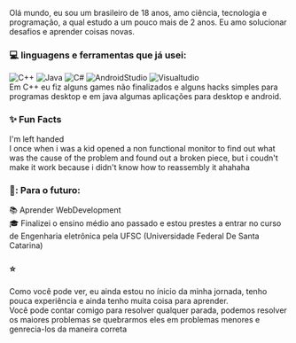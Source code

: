 
Olá mundo, eu sou um brasileiro de 18 anos, amo ciência, tecnologia e programação, a qual estudo a um pouco mais de 2 anos.
Eu amo solucionar desafios e aprender coisas novas.

### 💻  linguagens e ferramentas que já usei:  
![C++](https://img.shields.io/badge/-C++-000000?style=flat&logo=c%2B%2B)
![Java](https://img.shields.io/badge/-Java-000000?style=flat&logo=java)
![C#](https://img.shields.io/badge/c%23-000000?style=flat&logo=C-Sharp)
![AndroidStudio](https://img.shields.io/badge/AndroidStudio-000000?style=flat&logo=Android-Studio)
![Visualtudio](https://img.shields.io/badge/VisualStudio-000000?style=flat&logo=Visual-Studio)  
Em C++ eu fiz alguns games não finalizados e alguns hacks simples para programas desktop e em java algumas aplicações para desktop e android.
### :sparkles: Fun Facts  
I'm left handed  
I once when i was a kid opened a non functional monitor to find out what was the cause of the problem and found out a broken piece, but i coudn't make it work because i didn't know how to reassembly it ahahaha  
### :calendar:: Para o futuro:  
:books: Aprender WebDevelopment  
:mortar_board: Finalizei o ensino médio ano passado e estou prestes a entrar no curso de Engenharia eletrônica pela UFSC (Universidade Federal De Santa Catarina)  
### :star: 
Como você pode ver, eu ainda estou no ínicio da minha jornada, tenho pouca experiência e ainda tenho muita coisa para aprender.  
Você pode contar comigo para resolver qualquer parada, podemos resolver os maiores problemas se quebrarmos eles em problemas menores e genrecia-los da maneira correta





